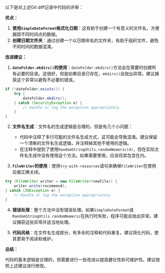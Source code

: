 以下是对上述Git diff记录中代码的评审：

**优点：**

1. **使用`SimpleDateFormat`格式化日期**：这有助于创建一个有意义的文件名，方便跟踪不同时间点的数据。
2. **创建日期文件夹**：通过创建一个以日期命名的文件夹，有助于组织文件，避免不同时间的数据混淆。

**改进建议：**

1. **`dateFolder.mkdirs()`的使用**：`dateFolder.mkdirs()`方法会在需要时创建所有必要的目录。这很好，但是如果目录已存在，`mkdirs()`会抛出异常。建议捕获这个异常以避免不必要的错误。

```java
if (!dateFolder.exists()) {
    try {
        dateFolder.mkdirs();
    } catch (SecurityException e) {
        // Handle or log the exception appropriately
    }
}
```

2. **文件名生成**：文件名的生成逻辑是合理的，但是有几个小问题：
   - 代码中注释了多行可能的文件名生成方式，这可能会导致混淆。建议保留一个清晰的文件名生成逻辑，并注释掉其他不使用的逻辑。
   - 在注释中提到了使用`RandomStringUtils.randomNumeric(4)`，但在实际文件名生成中没有使用这个方法。如果需要使用，应该将其包含在内。

3. **`FileWriter`的使用**：使用`try-with-resources`语句来确保`FileWriter`在使用后被正确关闭。

```java
try (FileWriter writer = new FileWriter(newFile)) {
    writer.write(recommend);
} catch (IOException e) {
    // Handle or log the exception appropriately
}
```

4. **错误处理**：整个方法中没有错误处理。如果`SimpleDateFormat`或`RandomStringUtils.randomNumeric`在执行时失败，程序可能会抛出异常。建议捕获这些异常并适当地处理。

5. **代码风格**：在文件名生成部分，有多余的注释和代码重复。建议简化代码，使其更易于阅读和维护。

**总结：**

代码的基本逻辑是合理的，但需要进行一些改进以提高健壮性和可维护性。建议按照上述建议进行修改。